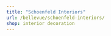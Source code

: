 ```yaml
---
title: "Schoenfeld Interiors"
url: /bellevue/schoenfeld-interiors/
shop: interior decoration
---
```

